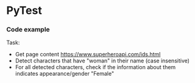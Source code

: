 # PyTest

### Code example

Task:
- Get page content https://www.superheroapi.com/ids.html
- Detect characters that have "woman" in their name (case insensitive)
- For all detected characters, check if the information about them indicates appearance/gender "Female"
